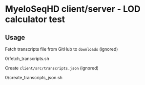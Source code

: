 MyeloSeqHD client/server - LOD calculator test
==============================================


Usage
-----

Fetch transcripts file from GitHub to `downloads` (ignored)

  0/fetch_transcripts.sh

Create `client/src/transcripts.json` (ignored)

  0/create_transcripts_json.sh 

